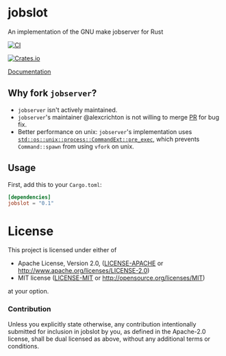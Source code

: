 # jobslot

An implementation of the GNU make jobserver for Rust

[![CI](https://github.com/cargo-bins/jobslot/actions/workflows/main.yml/badge.svg)](https://github.com/cargo-bins/jobslot/actions/workflows/main.yml)

[![Crates.io](https://img.shields.io/crates/v/jobslot.svg?maxAge=2592000)](https://crates.io/crates/jobslot)

[Documentation](https://docs.rs/jobslot)

## Why fork `jobserver`?

 - `jobserver` isn't actively maintained.
 - `jobserver`'s maintainer @alexcrichton is not willing to merge [PR] for
   bug fix.
 - Better performance on unix: `jobserver`'s implementation uses
   [`std::os::unix::process::CommandExt::pre_exec`], which prevents `Command::spawn`
   from using `vfork` on unix.

[PR]: https://github.com/alexcrichton/jobserver-rs/pull/40#issuecomment-1195689752
[`std::os::unix::process::CommandExt::pre_exec`]: https://doc.rust-lang.org/std/os/unix/process/trait.CommandExt.html#tymethod.pre_exec

## Usage

First, add this to your `Cargo.toml`:

```toml
[dependencies]
jobslot = "0.1"
```

# License

This project is licensed under either of

 * Apache License, Version 2.0, ([LICENSE-APACHE](LICENSE-APACHE) or
   http://www.apache.org/licenses/LICENSE-2.0)
 * MIT license ([LICENSE-MIT](LICENSE-MIT) or
   http://opensource.org/licenses/MIT)

at your option.

### Contribution

Unless you explicitly state otherwise, any contribution intentionally submitted
for inclusion in jobslot by you, as defined in the Apache-2.0 license, shall be
dual licensed as above, without any additional terms or conditions.
